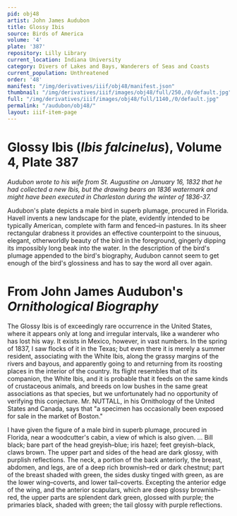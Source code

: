 ```yaml
---
pid: obj48
artist: John James Audubon
title: Glossy Ibis
source: Birds of America
volume: '4'
plate: '387'
repository: Lilly Library
current_location: Indiana University
category: Divers of Lakes and Bays, Wanderers of Seas and Coasts
current_population: Unthreatened
order: '48'
manifest: "/img/derivatives/iiif/obj48/manifest.json"
thumbnail: "/img/derivatives/iiif/images/obj48/full/250,/0/default.jpg"
full: "/img/derivatives/iiif/images/obj48/full/1140,/0/default.jpg"
permalink: "/audubon/obj48/"
layout: iiif-item-page
---
```

# Glossy Ibis (_Ibis falcinelus_), Volume 4, Plate 387

_Audubon wrote to his wife from St. Augustine on January 16, 1832 that he had collected a new Ibis, but the drawing bears an 1836 watermark and might have been executed in Charleston during the winter of 1836-37._

Audubon's plate depicts a male bird in superb plumage, procured in Florida. Havell invents a new landscape for the plate, evidently intended to be typically American, complete with farm and fenced–in pastures. In its sheer rectangular drabness it provides an effective counterpoint to the sinuous, elegant, otherworldly beauty of the bird in the foreground, gingerly dipping its impossibly long beak into the water. In the description of the bird's plumage appended to the bird's biography, Audubon cannot seem to get enough of the bird's glossiness and has to say the word all over again.

# From John James Audubon's _Ornithological Biography_

The Glossy Ibis is of exceedingly rare occurrence in the United States, where it appears only at long and irregular intervals, like a wanderer who has lost his way. It exists in Mexico, however, in vast numbers. In the spring of 1837, I saw flocks of it in the Texas; but even there it is merely a summer resident, associating with the White Ibis, along the grassy margins of the rivers and bayous, and apparently going to and returning from its roosting places in the interior of the country. Its flight resembles that of its companion, the White Ibis, and it is probable that it feeds on the same kinds of crustaceous animals, and breeds on low bushes in the same great associations as that species, but we unfortunately had no opportunity of verifying this conjecture. Mr. NUTTALL, in his Ornithology of the United States and Canada, says that "a specimen has occasionally been exposed for sale in the market of Boston."

I have given the figure of a male bird in superb plumage, procured in Florida, near a woodcutter's cabin, a view of which is also given. ... Bill black; bare part of the head greyish–blue; iris hazel; feet greyish–black, claws brown. The upper part and sides of the head are dark glossy, with purplish reflections. The neck, a portion of the back anteriorly, the breast, abdomen, and legs, are of a deep rich brownish–red or dark chestnut; part of the breast shaded with green, the sides dusky tinged with green, as are the lower wing–coverts, and lower tail–coverts. Excepting the anterior edge of the wing, and the anterior scapulars, which are deep glossy brownish–red, the upper parts are splendent dark green, glossed with purple; the primaries black, shaded with green; the tail glossy with purple reflections.

